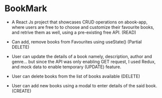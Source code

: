 # BookMark
- A React Js project that showcases CRUD operations on abook-app, where users are free to  to choose and customize their favourite books, and retrive them as well, using a pre-existing free API. (READ)

- Can add, remove books from Favourites using useState() (Partial DELETE)

- User can update the details of a book namely, description, author and genre... but since the API was only enabling GET request, I used Redux, and mock data to enable temporary (UPDATE) feature.

- User can delete books from the list of books available (DELETE)

- User can add new books using a modal to enter details of the said book.  (CREATE)
